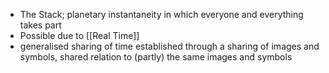 - The Stack; planetary instantaneity in which everyone and everything takes part
- Possible due to [[Real Time]] 
- generalised sharing of time established through a sharing of images and symbols, shared relation to (partly) the same images and symbols